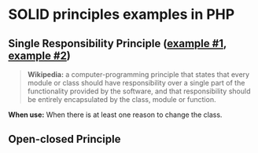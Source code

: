 # SOLID principles examples in PHP

## **S**ingle Responsibility Principle ([example #1](https://github.com/drzeitraum/php-solid-principles-examples/blob/master/single-responsibility-1.php), [example #2](https://github.com/drzeitraum/php-solid-principles-examples/blob/master/single-responsibility-2.php))

> **Wikipedia:** a computer-programming principle that states that every module or class should have responsibility over a single part of the functionality provided by the software, and that responsibility should be entirely encapsulated by the class, module or function.

**When use:** When there is at least one reason to change the class.

## **O**pen-closed Principle
